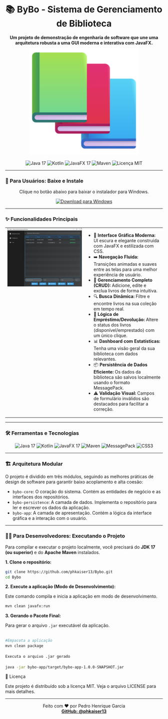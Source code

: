 <div align="center">

  <br>
  <h1>📚 ByBo - Sistema de Gerenciamento de Biblioteca</h1>
  <p>
    <strong>Um projeto de demonstração de engenharia de software que une uma arquitetura robusta a uma GUI moderna e interativa com JavaFX.</strong>
      <img src="https://raw.githubusercontent.com/phkaiser13/Bybo/main/.github/resources/ByBo.png" alt="ByBo - Sistema de Gerenciamento de Biblioteca" width="350"/>
  </p>
  
  <!-- Badges de Tecnologia -->
  <p>
    <img src="https://img.shields.io/badge/Java-17-blue?logo=openjdk&logoColor=white" alt="Java 17"/>
    <img src="https://img.shields.io/badge/Kotlin-1.9-blueviolet?logo=kotlin&logoColor=white" alt="Kotlin"/>
    <img src="https://img.shields.io/badge/JavaFX-17-orange?logo=openjfx&logoColor=white" alt="JavaFX 17"/>
    <img src="https://img.shields.io/badge/Maven-4.0-red?logo=apachemaven&logoColor=white" alt="Maven"/>
    <img src="https://img.shields.io/badge/Licença-MIT-green" alt="Licença MIT"/>
  </p>
</div>

---

### 🚀 Para Usuários: Baixe e Instale

<div align="center">
  <p>Clique no botão abaixo para baixar o instalador para Windows.</p>
  <a href="https://github.com/phkaiser13/Bybo/releases/download/1.0-Def/ByBo-1.0.0.msi" title="Baixar para Windows">
    <img src="https://img.shields.io/badge/Baixar_para_Windows-0078D6?style=for-the-badge&logo=windows11&logoColor=white" alt="Download para Windows"/>
  </a>
</div>

---

### ✨ Funcionalidades Principais

<table width="100%">
  <tr>
    <td width="50%" valign="top">
      <img src="https://raw.githubusercontent.com/phkaiser13/Bybo/main/.github/resources/Preview.png" alt="Interface Moderna" width="100%"/>
    </td>
    <td width="50%" valign="top">
      <ul>
        <li>🎨 <strong>Interface Gráfica Moderna:</strong> UI escura e elegante construída com JavaFX e estilizada com CSS.</li>
        <li>➡️ <strong>Navegação Fluida:</strong> Transições animadas e suaves entre as telas para uma melhor experiência de usuário.</li>
        <li>💾 <strong>Gerenciamento Completo (CRUD):</strong> Adicione, edite e exclua livros de forma intuitiva.</li>
        <li>🔍 <strong>Busca Dinâmica:</strong> Filtre e encontre livros na sua coleção em tempo real.</li>
        <li>🔄 <strong>Lógica de Empréstimo/Devolução:</strong> Altere o status dos livros (disponível/emprestado) com um único clique.</li>
        <li>📊 <strong>Dashboard com Estatísticas:</strong> Tenha uma visão geral da sua biblioteca com dados relevantes.</li>
        <li>📦 <strong>Persistência de Dados Eficiente:</strong> Os dados da biblioteca são salvos localmente usando o formato MessagePack.</li>
        <li>⚠️ <strong>Validação Visual:</strong> Campos de formulário inválidos são destacados para facilitar a correção.</li>
      </ul>
    </td>
  </tr>
</table>

---

### 🛠️ Ferramentas e Tecnologias

<div align="center">
  <img src="https://img.shields.io/badge/Java-17-blue?logo=openjdk&logoColor=white" alt="Java 17" />
  <img src="https://img.shields.io/badge/Kotlin-1.9-blueviolet?logo=kotlin&logoColor=white" alt="Kotlin" />
  <img src="https://img.shields.io/badge/JavaFX-17-orange?logo=openjfx&logoColor=white" alt="JavaFX 17" />
  <img src="https://img.shields.io/badge/Maven-4.0-red?logo=apachemaven&logoColor=white" alt="Maven" />
  <img src="https://img.shields.io/badge/MessagePack-Serialization-pink?logo=messagepack&logoColor=white" alt="MessagePack" />
  <img src="https://img.shields.io/badge/CSS3-Styling-blue?logo=css3&logoColor=white" alt="CSS3" />
</div>

---

### 🏗️ Arquitetura Modular

O projeto é dividido em três módulos, seguindo as melhores práticas de design de software para garantir baixo acoplamento e alta coesão:

-   `bybo-core`: O coração do sistema. Contém as entidades de negócio e as interfaces dos repositórios.
-   `bybo-persistence`: A camada de dados. Implementa o repositório para ler e escrever os dados da aplicação.
-   `bybo-app`: A camada de apresentação. Contém a lógica da interface gráfica e a interação com o usuário.

---

### 👨‍💻 Para Desenvolvedores: Executando o Projeto

Para compilar e executar o projeto localmente, você precisará do **JDK 17 (ou superior)** e do **Apache Maven** instalados.

**1. Clone o repositório:**
```bash
git clone https://github.com/phkaiser13/Bybo.git
cd Bybo
```

**2. Execute a aplicação (Modo de Desenvolvimento):**

<p>Este comando compila e inicia a aplicação em modo de desenvolvimento.</p>

```bash
mvn clean javafx:run
```


**3. Gerando o Pacote Final:**

<p>Para gerar o arquivo <code>.jar</code> executável da aplicação.</p>

```bash

#Empacota a aplicação
mvn clean package

Executa o arquivo .jar gerado

java -jar bybo-app/target/bybo-app-1.0.0-SNAPSHOT.jar
```

📄 Licença

Este projeto é distribuído sob a licença MIT. Veja o arquivo LICENSE para mais detalhes.

<hr>

<p align="center">
Feito com ❤️ por Pedro Henrique Garcia
<br>
<a href="https://github.com/phkaiser13"><strong>GitHub: @phkaiser13</strong></a>
</p>

